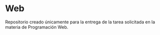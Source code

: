 # Web
Repositorio creado únicamente para la entrega de la tarea solicitada en la materia de Programación Web.
